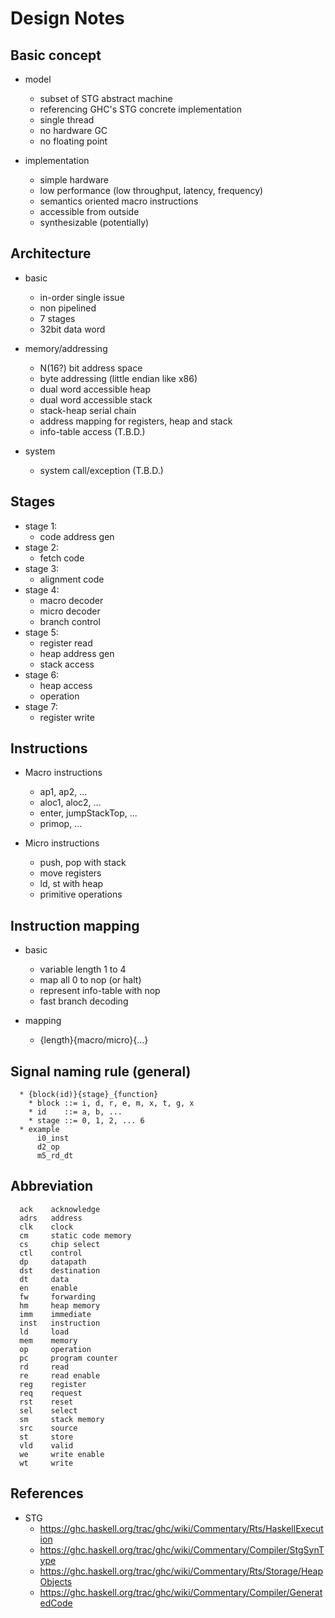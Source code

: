 
Design Notes
============

Basic concept
-------------
  * model
    * subset of STG abstract machine
    * referencing GHC's STG concrete implementation
    * single thread
    * no hardware GC
    * no floating point

  * implementation
    * simple hardware
    * low performance (low throughput, latency, frequency)
    * semantics oriented macro instructions
    * accessible from outside
    * synthesizable (potentially)


Architecture
------------
  * basic
    * in-order single issue
    * non pipelined
    * 7 stages
    * 32bit data word

  * memory/addressing
    * N(16?) bit address space
    * byte addressing (little endian like x86)
    * dual word accessible heap
    * dual word accessible stack
    * stack-heap serial chain
    * address mapping for registers, heap and stack
    * info-table access (T.B.D.)

  * system
    * system call/exception (T.B.D.)


Stages
------
  * stage 1:
    * code address gen
  * stage 2: 
    * fetch code
  * stage 3: 
    * alignment code
  * stage 4: 
    * macro decoder
    * micro decoder
    * branch control
  * stage 5: 
    * register read
    * heap address gen
    * stack access
  * stage 6: 
    * heap access
    * operation
  * stage 7: 
    * register write


Instructions
------------
  * Macro instructions
    * ap1, ap2, ...
    * aloc1, aloc2, ...
    * enter, jumpStackTop, ...
    * primop, ...

  * Micro instructions
    * push, pop with stack
    * move registers
    * ld, st with heap
    * primitive operations


Instruction mapping
-------------------
  * basic
    * variable length 1 to 4
    * map all 0 to nop (or halt)
    * represent info-table with nop
    * fast branch decoding

  * mapping
    * {length}{macro/micro}{...}


Signal naming rule (general)
----------------------------
```
  * {block(id)}{stage}_{function}
    * block ::= i, d, r, e, m, x, t, g, x
    * id    ::= a, b, ...
    * stage ::= 0, 1, 2, ... 6
  * example
      i0_inst
      d2_op
      m5_rd_dt
```


Abbreviation
------------
```
  ack    acknowledge
  adrs   address
  clk    clock
  cm     static code memory
  cs     chip select
  ctl    control
  dp     datapath
  dst    destination
  dt     data
  en     enable
  fw     forwarding
  hm     heap memory
  imm    immediate
  inst   instruction
  ld     load
  mem    memory
  op     operation
  pc     program counter
  rd     read
  re     read enable
  reg    register
  req    request
  rst    reset
  sel    select
  sm     stack memory
  src    source
  st     store
  vld    valid
  we     write enable
  wt     write
```


References
----------
  * STG
    * https://ghc.haskell.org/trac/ghc/wiki/Commentary/Rts/HaskellExecution
    * https://ghc.haskell.org/trac/ghc/wiki/Commentary/Compiler/StgSynType
    * https://ghc.haskell.org/trac/ghc/wiki/Commentary/Rts/Storage/HeapObjects
    * https://ghc.haskell.org/trac/ghc/wiki/Commentary/Compiler/GeneratedCode
